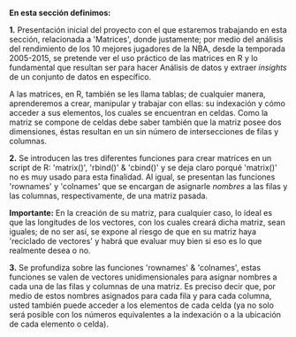 **En esta sección definimos:**

**1.** Presentación inicial del proyecto con el que estaremos trabajando en esta sección, relacionada a 'Matrices',
donde justamente; por medio del análisis del rendimiento de los 10 mejores jugadores de la NBA, desde la temporada 
2005-2015, se pretende ver el uso práctico de las matrices en R y lo fundamental que resultan ser para hacer Análisis de datos y extraer _insights_ de un conjunto de datos en específico.

A las matrices, en R, también se les llama tablas; de cualquier manera, aprenderemos a crear, manipular y trabajar con ellas: su indexación y cómo acceder a sus elementos, los cuales se encuentran en celdas. Como la matriz se compone de celdas debe saber también que la matriz posee dos dimensiones, éstas resultan en un sin número de intersecciones de filas y columnas. 

**2.** Se introducen las tres diferentes funciones para crear matrices en un script de R: 'matrix()', 'rbind()' & 'cbind()' y se deja claro porqué 'matrix()' no es muy usado para esta finalidad. Al igual, se presentan las funciones 'rownames'
y 'colnames' que se encargan de asignarle _nombres_ a las filas y las columnas, respectivamente, de una matriz pasada. 

**Importante:** En la creación de su matriz, para cualquier caso, lo ideal es que las longitudes de los vectores, con los cuales creará dicha matriz, sean iguales; de no ser así, se expone al riesgo de que en su matriz haya 'reciclado de vectores' y habrá que evaluar muy bien si eso es lo que realmente desea o no.

**3.** Se profundiza sobre las funciones 'rownames' & 'colnames', estas funciones se valen de vectores unidimensionales para asignar nombres a cada una de las filas y columnas de una matriz. Es preciso decir que, por medio de estos nombres asignados para cada fila y para cada columna, usted también puede acceder a los elementos de cada celda (ya no solo será posible con los números equivalentes a la indexación o a la ubicación de cada elemento o celda).
